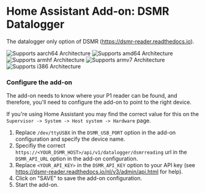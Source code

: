 # Home Assistant Add-on: DSMR Datalogger

The datalogger only option of DSMR (https://dsmr-reader.readthedocs.io).

![Supports aarch64 Architecture][aarch64-shield] ![Supports amd64 Architecture][amd64-shield] ![Supports armhf Architecture][armhf-shield] ![Supports armv7 Architecture][armv7-shield] ![Supports i386 Architecture][i386-shield]

[aarch64-shield]: https://img.shields.io/badge/aarch64-yes-green.svg
[amd64-shield]: https://img.shields.io/badge/amd64-yes-green.svg
[armhf-shield]: https://img.shields.io/badge/armhf-yes-green.svg
[armv7-shield]: https://img.shields.io/badge/armv7-yes-green.svg
[i386-shield]: https://img.shields.io/badge/i386-yes-green.svg

### Configure the add-on

The add-on needs to know where your P1 reader can be found, and therefore,
you'll need to configure the add-on to point to the right device.

If you're using Home Assistant you may find the correct value for this on the
`Supervisor -> System -> Host system -> Hardware` page.

1. Replace `/dev/ttyUSBX` in the `DSMR_USB_PORT` option in the add-on configuration and specify
   the device name.
2. Specifiy the correct `https://<YOUR_DSMR_HOST>/api/v1/datalogger/dsmrreading` url in the `DSMR_API_URL` option in the add-on configuration.
3. Replace `<YOUR_API_KEY>` in the `DSMR_API_KEY` option to your API key (see https://dsmr-reader.readthedocs.io/nl/v3/admin/api.html for help).
4. Click on "SAVE" to save the add-on configuration.
5. Start the add-on.
